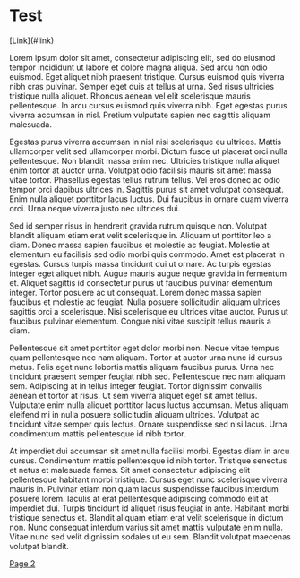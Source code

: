 # Test

[Link\](#link)

  

  

Lorem ipsum dolor sit amet, consectetur adipiscing elit, sed do eiusmod tempor incididunt ut labore et dolore magna aliqua. Sed arcu non odio euismod. Eget aliquet nibh praesent tristique. Cursus euismod quis viverra nibh cras pulvinar. Semper eget duis at tellus at urna. Sed risus ultricies tristique nulla aliquet. Rhoncus aenean vel elit scelerisque mauris pellentesque. In arcu cursus euismod quis viverra nibh. Eget egestas purus viverra accumsan in nisl. Pretium vulputate sapien nec sagittis aliquam malesuada.

Egestas purus viverra accumsan in nisl nisi scelerisque eu ultrices. Mattis ullamcorper velit sed ullamcorper morbi. Dictum fusce ut placerat orci nulla pellentesque. Non blandit massa enim nec. Ultricies tristique nulla aliquet enim tortor at auctor urna. Volutpat odio facilisis mauris sit amet massa vitae tortor. Phasellus egestas tellus rutrum tellus. Vel eros donec ac odio tempor orci dapibus ultrices in. Sagittis purus sit amet volutpat consequat. Enim nulla aliquet porttitor lacus luctus. Dui faucibus in ornare quam viverra orci. Urna neque viverra justo nec ultrices dui.

Sed id semper risus in hendrerit gravida rutrum quisque non. Volutpat blandit aliquam etiam erat velit scelerisque in. Aliquam ut porttitor leo a diam. Donec massa sapien faucibus et molestie ac feugiat. Molestie at elementum eu facilisis sed odio morbi quis commodo. Amet est placerat in egestas. Cursus turpis massa tincidunt dui ut ornare. Ac turpis egestas integer eget aliquet nibh. Augue mauris augue neque gravida in fermentum et. Aliquet sagittis id consectetur purus ut faucibus pulvinar elementum integer. Tortor posuere ac ut consequat. Lorem donec massa sapien faucibus et molestie ac feugiat. Nulla posuere sollicitudin aliquam ultrices sagittis orci a scelerisque. Nisi scelerisque eu ultrices vitae auctor. Purus ut faucibus pulvinar elementum. Congue nisi vitae suscipit tellus mauris a diam.

Pellentesque sit amet porttitor eget dolor morbi non. Neque vitae tempus quam pellentesque nec nam aliquam. Tortor at auctor urna nunc id cursus metus. Felis eget nunc lobortis mattis aliquam faucibus purus. Urna nec tincidunt praesent semper feugiat nibh sed. Pellentesque nec nam aliquam sem. Adipiscing at in tellus integer feugiat. Tortor dignissim convallis aenean et tortor at risus. Ut sem viverra aliquet eget sit amet tellus. Vulputate enim nulla aliquet porttitor lacus luctus accumsan. Metus aliquam eleifend mi in nulla posuere sollicitudin aliquam ultrices. Volutpat ac tincidunt vitae semper quis lectus. Ornare suspendisse sed nisi lacus. Urna condimentum mattis pellentesque id nibh tortor.

At imperdiet dui accumsan sit amet nulla facilisi morbi. Egestas diam in arcu cursus. Condimentum mattis pellentesque id nibh tortor. Tristique senectus et netus et malesuada fames. Sit amet consectetur adipiscing elit pellentesque habitant morbi tristique. Cursus eget nunc scelerisque viverra mauris in. Pulvinar etiam non quam lacus suspendisse faucibus interdum posuere lorem. Iaculis at erat pellentesque adipiscing commodo elit at imperdiet dui. Turpis tincidunt id aliquet risus feugiat in ante. Habitant morbi tristique senectus et. Blandit aliquam etiam erat velit scelerisque in dictum non. Nunc consequat interdum varius sit amet mattis vulputate enim nulla. Vitae nunc sed velit dignissim sodales ut eu sem. Blandit volutpat maecenas volutpat blandit.

  

  

<a href="#link">Page 2</a>

